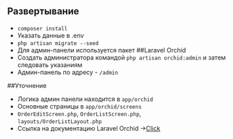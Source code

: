 ## Развертывание

- `composer install`
- Указать данные в .env
- `php artisan migrate --seed`
- Для админ-панели используется пакет ##Laravel Orchid
- Создать администратора командой `php artisan orchid:admin` и затем следовать указаниям
- Админ-панель по адресу - `/admin`

##Уточнение
- Логика админ панели находится в `app/orchid`
- Основные страницы в `app/orchid/screens`
- `OrderEditScreen.php`, `OrderListScreen.php`, `layouts/OrderListLayout.php`
- Ссылка на документацию Laravel Orchid -><a href="https://orchid.software/ru/docs/">Click</a>
